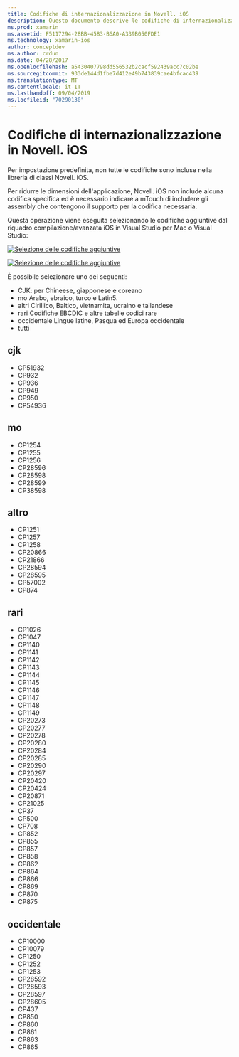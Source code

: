 ```yaml
---
title: Codifiche di internazionalizzazione in Novell. iOS
description: Questo documento descrive le codifiche di internazionalizzazione in Novell. iOS, illustrando le codifiche disponibili e come aggiungerle a un'app.
ms.prod: xamarin
ms.assetid: F5117294-28BB-4583-B6A0-A339B050FDE1
ms.technology: xamarin-ios
author: conceptdev
ms.author: crdun
ms.date: 04/28/2017
ms.openlocfilehash: a5430407798dd556532b2cacf592439acc7c02be
ms.sourcegitcommit: 933de144d1fbe7d412e49b743839cae4bfcac439
ms.translationtype: MT
ms.contentlocale: it-IT
ms.lasthandoff: 09/04/2019
ms.locfileid: "70290130"
---
```

# <a name="internationalization-encodings-in-xamarinios"></a>Codifiche di internazionalizzazione in Novell. iOS

Per impostazione predefinita, non tutte le codifiche sono incluse nella libreria di classi Novell. iOS.

Per ridurre le dimensioni dell'applicazione, Novell. iOS non include alcuna codifica specifica ed è necessario indicare a mTouch di includere gli assembly che contengono il supporto per la codifica necessaria.

Questa operazione viene eseguita selezionando le codifiche aggiuntive dal riquadro compilazione/avanzata iOS in Visual Studio per Mac o Visual Studio:

 [![](encodings-images/00.png "Selezione delle codifiche aggiuntive")](encodings-images/00.png#lightbox)

 [![](encodings-images/00a.png "Selezione delle codifiche aggiuntive")](encodings-images/00a.png#lightbox)

È possibile selezionare uno dei seguenti:

- CJK: per Chineese, giapponese e coreano
- mo Arabo, ebraico, turco e Latin5.
- altri Cirillico, Baltico, vietnamita, ucraino e tailandese
- rari Codifiche EBCDIC e altre tabelle codici rare
- occidentale Lingue latine, Pasqua ed Europa occidentale
- tutti


 <a name="cjk" />


## <a name="cjk"></a>cjk

- CP51932
- CP932
- CP936
- CP949
- CP950
- CP54936


 <a name="mideast" />


## <a name="mideast"></a>mo

- CP1254
- CP1255
- CP1256
- CP28596
- CP28598
- CP28599
- CP38598


 <a name="other" />


## <a name="other"></a>altro

- CP1251
- CP1257
- CP1258
- CP20866
- CP21866
- CP28594
- CP28595
- CP57002
- CP874


 <a name="rare" />


## <a name="rare"></a>rari

- CP1026
- CP1047
- CP1140
- CP1141
- CP1142
- CP1143
- CP1144
- CP1145
- CP1146
- CP1147
- CP1148
- CP1149
- CP20273
- CP20277
- CP20278
- CP20280
- CP20284
- CP20285
- CP20290
- CP20297
- CP20420
- CP20424
- CP20871
- CP21025
- CP37
- CP500
- CP708
- CP852
- CP855
- CP857
- CP858
- CP862
- CP864
- CP866
- CP869
- CP870
- CP875


 <a name="west" />


## <a name="west"></a>occidentale

- CP10000
- CP10079
- CP1250
- CP1252
- CP1253
- CP28592
- CP28593
- CP28597
- CP28605
- CP437
- CP850
- CP860
- CP861
- CP863
- CP865

